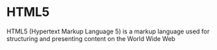 # HTML5
HTML5 (Hypertext Markup Language 5) is a markup language used for structuring and presenting content on the World Wide Web
